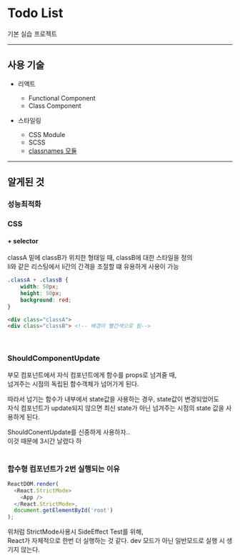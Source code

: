 # Todo List
기본 실습 프로젝트

---

## 사용 기술
- 리액트
    - Functional Component
    - Class Component

- 스타일링
    - CSS Module
    - SCSS
    - [classnames 모듈](https://www.npmjs.com/package/classnames)

---

## 알게된 것 
### 성능최적화

### CSS
#### + selector
classA 밑에 classB가 위치한 형태일 때, classB에 대한 스타일을 정의 <br>
li와 같은 리스팅에서 li간의 간격을 조절할 떄 유용하게 사용이 가능
```css
.classA + .classB {
    width: 50px;
    height: 50px;
    background: red;
}
```
```html
<div class="classA">
<div class="classB"> <!-- 배경이 빨간색으로 됨-->
```
<br>

### ShouldComponentUpdate
부모 컴포넌트에서 자식 컴포넌트에게 함수를 props로 넘겨줄 때, <br>
넘겨주는 시점의 독립된 함수객체가 넘어가게 된다.

따라서 넘기는 함수가 내부에서 state값을 사용하는 경우, state값이 변경되었어도<br>
자식 컴포넌트가 update되지 않으면 최신 state가 아닌 넘겨주는 시점의 state 값을 사용하게 된다.

ShouldConentUpdate를 신중하게 사용하자..<br>
이것 때문에 3시간 날렸다 하
<br><br>


### 함수형 컴포넌트가 2번 실행되는 이유
```js
ReactDOM.render(
  <React.StrictMode>
    <App />
  </React.StrictMode>,
  document.getElementById('root')
);
```
위처럼 StrictMode사용시 SideEffect Test를 위해, <br>
React가 자체적으로 한번 더 실행하는 것 같다.
dev 모드가 아닌 일반모드로 실행 시 생기지 않는다.